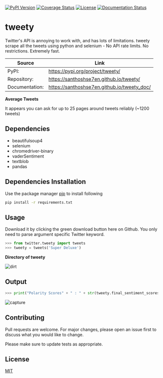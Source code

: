[![PyPI Version](https://img.shields.io/pypi/v/tweety.svg)](https://pypi.org/project/tweety)
[![Coverage Status](https://coveralls.io/repos/github/santhoshse7en/tweety/badge.svg?branch=master)](https://coveralls.io/github/santhoshse7en/tweety?branch=master)
[![License](https://img.shields.io/pypi/l/tweety.svg)](https://pypi.python.org/pypi/tweety/)
[![Documentation Status](https://readthedocs.org/projects/pip/badge/?version=latest&style=flat)](https://santhoshse7en.github.io/tweety_doc)

# tweety

Twitter's API is annoying to work with, and has lots of limitations. tweety scrape all the tweets using python and selenium - No API rate limits. No restrictions. Extremely fast.

| Source         | Link                                         |
| ---            |  ---                                         |
| PyPI:          | https://pypi.org/project/tweety/             |
| Repository:    | https://santhoshse7en.github.io/tweety/      |
| Documentation: | https://santhoshse7en.github.io/tweety_doc/  |

**Average Tweets**

It appears you can ask for up to 25 pages around tweets reliably (~1200 tweets)

## Dependencies

* beautifulsoup4
* selenium
* chromedriver-binary
* vaderSentiment
* textblob
* pandas


## Dependencies Installation

Use the package manager [pip](https://pip.pypa.io/en/stable/) to install following
```bash
pip install -r requirements.txt
```

## Usage

Download it by clicking the green download button here on Github. You only need to parse argument specific Twitter keyword.
```python
>>> from twitter.tweety import tweets
>>> tweety = tweets('Super Deluxe')
```

**Directory of tweety**

![dirt](https://user-images.githubusercontent.com/47944792/58116804-d3727b80-7c1a-11e9-9e2e-a675d98b8682.PNG)

## Output

```python
>>> print("Polarity Scores" + " : " + str(tweety.final_sentiment_scores))
```
![capture](https://user-images.githubusercontent.com/47944792/53886316-c3002b00-4045-11e9-8a56-10ef06275951.PNG)

## Contributing

Pull requests are welcome. For major changes, please open an issue first to discuss what you would like to change.

Please make sure to update tests as appropriate.

## License
[MIT](https://choosealicense.com/licenses/mit/)
